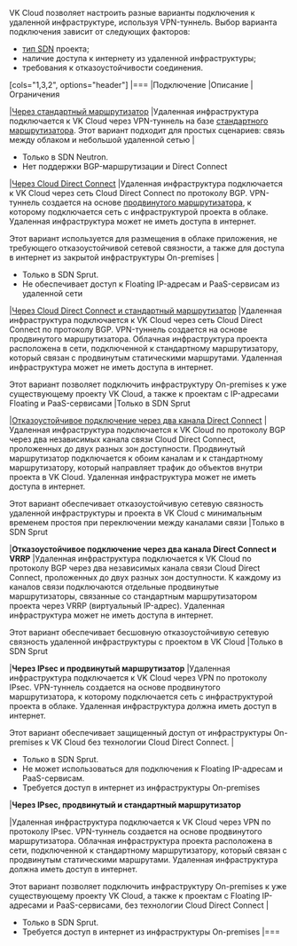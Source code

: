 VK Cloud позволяет настроить разные варианты подключения к удаленной инфраструктуре, используя VPN-туннель. Выбор варианта подключения зависит от следующих факторов:

- [тип SDN](../sdn) проекта;
- наличие доступа к интернету из удаленной инфраструктуры;
- требования к отказоустойчивости соединения.

[cols="1,3,2", options="header"]
|===
|Подключение
|Описание
|Ограничения

|[Через стандартный маршрутизатор](../../how-to-guides/onpremise-connect/vpn-tunnel)
|Удаленная инфраструктура подключается к VK Cloud через VPN-туннель на базе [стандартного маршрутизатора](../../concepts/router#standard). Этот вариант подходит для простых сценариев: связь между облаком и небольшой удаленной сетью
| 
* Только в SDN Neutron.
* Нет поддержки BGP-маршрутизации и Direct Connect

|[Через Cloud Direct Connect](../../how-to-guides/onpremise-connect/dc-advanced-router)
|Удаленная инфраструктура подключается к VK Cloud через сеть Cloud Direct Connect по протоколу BGP. VPN-туннель создается на основе [продвинутого маршрутизатора](../../concepts/router#advanced), к которому подключается сеть с инфраструктурой проекта в облаке. Удаленная инфраструктура может не иметь доступа в интернет.

Этот вариант используется для размещения в облаке приложения, не требующего отказоустойчивой сетевой связности, а также для доступа в интернет из закрытой инфраструктуры Оn-premises
| 
* Только в SDN Sprut.
* Не обеспечивает доступ к Floating IP-адресам и PaaS-сервисам из удаленной сети

|[Через Cloud Direct Connect и стандартный маршрутизатор](/ru/networks/directconnect/how-to-guides/dc-standard-router)
|Удаленная инфраструктура подключается к VK Cloud через сеть Cloud Direct Connect по протоколу BGP. VPN-туннель создается на основе продвинутого маршрутизатора. Облачная инфраструктура проекта расположена в сети, подключенной к стандартному маршрутизатору, который связан с продвинутым статическими маршрутами. Удаленная инфраструктура может не иметь доступа в интернет.

Этот вариант позволяет подключить инфраструктуру Оn-premises к уже существующему проекту VK Cloud, а также к проектам с IP-адресами Floating и PaaS-сервисами
|Только в SDN Sprut

|[Отказоустойчивое подключение через два канала Direct Connect](/ru/networks/directconnect/how-to-guides/dc-two-channels)
|Удаленная инфраструктура подключается к VK Cloud по протоколу BGP через два независимых канала связи Cloud Direct Connect, проложенных до двух разных зон доступности. Продвинутый маршрутизатор подключается к обоим каналам и к стандартному маршрутизатору, который направляет трафик до объектов внутри проекта в VK Cloud. Удаленная инфраструктура может не иметь доступа в интернет.

Этот вариант обеспечивает отказоустойчивую сетевую связность удаленной инфраструктуры и проекта в VK Cloud с минимальным временем простоя при переключении между каналами связи
|Только в SDN Sprut

|**Отказоустойчивое подключение через два канала Direct Connect и VRRP**
|Удаленная инфраструктура подключается к VK Cloud по протоколу BGP через два независимых канала связи Cloud Direct Connect, проложенных до двух разных зон доступности. К каждому из каналов связи подключаются отдельные продвинутые маршрутизаторы, связанные со стандартным маршрутизатором проекта через VRRP (виртуальный IP-адрес). Удаленная инфраструктура может не иметь доступа в интернет.

Этот вариант обеспечивает бесшовную отказоустойчивую сетевую связность удаленной инфраструктуры с проектом в VK Cloud
|Только в SDN Sprut

|**Через IPsec и продвинутый маршрутизатор**
|Удаленная инфраструктура подключается к VK Cloud через VPN по протоколу IPsec. VPN-туннель создается на основе продвинутого маршрутизатора, к которому подключается сеть с инфраструктурой проекта в облаке. Удаленная инфраструктура должна иметь доступ в интернет.

Этот вариант обеспечивает защищенный доступ от инфраструктуры Оn-premises к VK Cloud без технологии Cloud Direct Connect.
|
* Только в SDN Sprut.
* Не может использоваться для подключения к Floating IP-адресам и PaaS-сервисам.
* Требуется доступ в интернет из инфраструктуры Оn-premises

|**Через IPsec, продвинутый и стандартный маршрутизатор**

|Удаленная инфраструктура подключается к VK Cloud через VPN по протоколу IPsec. VPN-туннель создается на основе продвинутого маршрутизатора. Облачная инфраструктура проекта расположена в сети, подключенной к стандартному маршрутизатору, который связан с продвинутым статическими маршрутами. Удаленная инфраструктура должна иметь доступ в интернет.

Этот вариант позволяет подключить инфраструктуру Оn-premises к уже существующему проекту VK Cloud, а также к проектам с Floating IP-адресами и PaaS-сервисами, без технологии Cloud Direct Connect
|
* Только в SDN Sprut.
* Требуется доступ в интернет из инфраструктуры Оn-premises
|===
